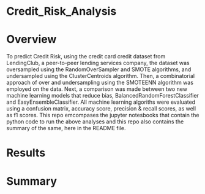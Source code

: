 # Credit_Risk_Analysis

# Overview
To predict Credit Risk, using the credit card credit dataset from LendingClub, a peer-to-peer lending services company, the dataset was oversampled using the RandomOverSampler and SMOTE algorithms, and undersampled using the ClusterCentroids algorithm. Then, a combinatorial approach of over and undersampling using the SMOTEENN algorithm was employed on the data. Next, a comparison was made between two new machine learning models that reduce bias, BalancedRandomForestClassifier and EasyEnsembleClassifier.   All machine learning algoriths were evaluated using a confusion matrix, accuracy score, precision & recall scores, as well as f1 scores.  This repo emcompases the jupyter notesbooks that contain the python code to run the above analyses and this repo also contains the summary of the same, here in the README file.

# Results


# Summary
